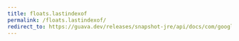 ```yaml
---
title: floats.lastindexof
permalink: /floats.lastindexof/
redirect_to: https://guava.dev/releases/snapshot-jre/api/docs/com/google/common/primitives/Floats.html#lastIndexOf-float:A-float-
---
```

